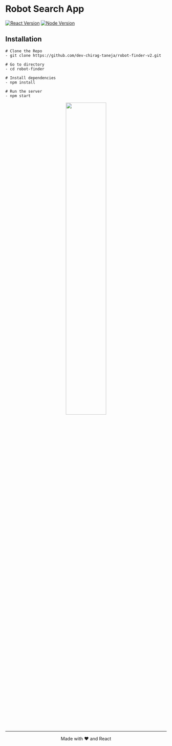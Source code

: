 # Robot Search App

[![React Version](https://img.shields.io/badge/reactjs-18.2-lightblue.svg)](https://djangoproject.com)
[![Node Version](https://img.shields.io/badge/nodejs-18.15-darkgreen.svg)](https://python.org)

## Installation
```
# Clone the Repo
- git clone https://github.com/dev-chirag-taneja/robot-finder-v2.git

# Go to directory
- cd robot-finder

# Install dependencies
- npm install

# Run the server
- npm start
```

<p align="center">
<img src="https://user-images.githubusercontent.com/91545602/230756727-cc371942-30cd-4710-a66f-8a93a548eddb.png" width=50% height=50%>
</p>

---

<p align="center">Made with ❤️ and React</p>
